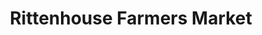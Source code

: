 ---
title: "Rittenhouse Farmers Market"
url: /philadelphia/rittenhouse-farmers-market/
shop: Hofladen
---